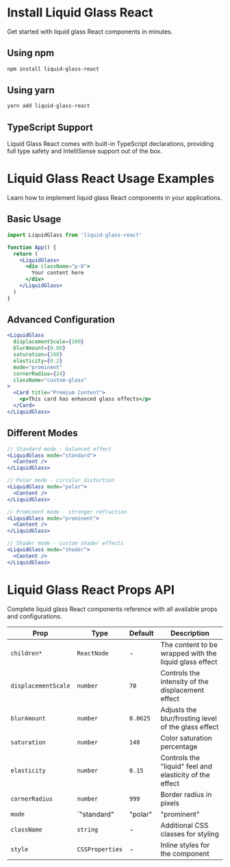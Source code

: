 # Install Liquid Glass React

Get started with liquid glass React components in minutes.

## Using npm

```bash
npm install liquid-glass-react
```

## Using yarn

```bash
yarn add liquid-glass-react
```

## TypeScript Support

Liquid Glass React comes with built-in TypeScript declarations, providing full type safety and IntelliSense support out of the box.

# Liquid Glass React Usage Examples

Learn how to implement liquid glass React components in your applications.

## Basic Usage

```jsx
import LiquidGlass from 'liquid-glass-react'

function App() {
  return (
    <LiquidGlass>
      <div className="p-8">
        Your content here
      </div>
    </LiquidGlass>
  )
}
```

## Advanced Configuration

```jsx
<LiquidGlass
  displacementScale={100}
  blurAmount={0.08}
  saturation={180}
  elasticity={0.2}
  mode="prominent"
  cornerRadius={24}
  className="custom-glass"
>
  <Card title="Premium Content">
    <p>This card has enhanced glass effects</p>
  </Card>
</LiquidGlass>
```

## Different Modes

```jsx
// Standard mode - balanced effect
<LiquidGlass mode="standard">
  <Content />
</LiquidGlass>

// Polar mode - circular distortion
<LiquidGlass mode="polar">
  <Content />
</LiquidGlass>

// Prominent mode - stronger refraction
<LiquidGlass mode="prominent">
  <Content />
</LiquidGlass>

// Shader mode - custom shader effects
<LiquidGlass mode="shader">
  <Content />
</LiquidGlass>
```

# Liquid Glass React Props API

Complete liquid glass React components reference with all available props and configurations.

| Prop              | Type                                           | Default      | Description                                                 |
| ----------------- | ---------------------------------------------- | ------------ | ----------------------------------------------------------- |
| `children*`       | `ReactNode`                                    | -            | The content to be wrapped with the liquid glass effect      |
| `displacementScale` | `number`                                       | `70`         | Controls the intensity of the displacement effect           |
| `blurAmount`      | `number`                                       | `0.0625`     | Adjusts the blur/frosting level of the glass effect         |
| `saturation`      | `number`                                       | `140`        | Color saturation percentage                                 |
| `elasticity`      | `number`                                       | `0.15`       | Controls the "liquid" feel and elasticity of the effect     |
| `cornerRadius`    | `number`                                       | `999`        | Border radius in pixels                                     |
| `mode`            | `"standard" | "polar" | "prominent" | "shader"` | `"standard"` | Refraction mode that determines the visual style            |
| `className`       | `string`                                       | -            | Additional CSS classes for styling                          |
| `style`           | `CSSProperties`                                | -            | Inline styles for the component                             |

